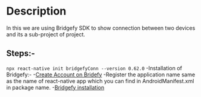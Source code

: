 # Description
In this we are using Bridgefy SDK to show connection between two devices and its  a sub-project of  project.

## Steps:-
`
npx react-native init bridgefyConn --version 0.62.0
`
-Installation of Bridgefy:-
    -[Create Account on Bridefy](https://www.bridgefy.me/)
        -Register the application name same as the name of react-native app which you can find in AndroidManifest.xml in package name.
    -[Bridgefy installation](https://www.npmjs.com/package/react-native-bridgefy-sdk)
